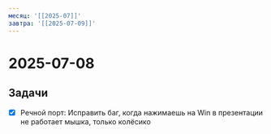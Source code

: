 ```yaml
---
месяц: '[[2025-07]]'
завтра: '[[2025-07-09]]'
---
```


# 2025-07-08

## Задачи

 - [x] Речной порт: Исправить баг, когда нажимаешь на Win в презентации не работает мышка, только колёсико
